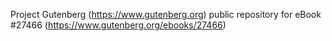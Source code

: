 Project Gutenberg (https://www.gutenberg.org) public repository for eBook #27466 (https://www.gutenberg.org/ebooks/27466)
